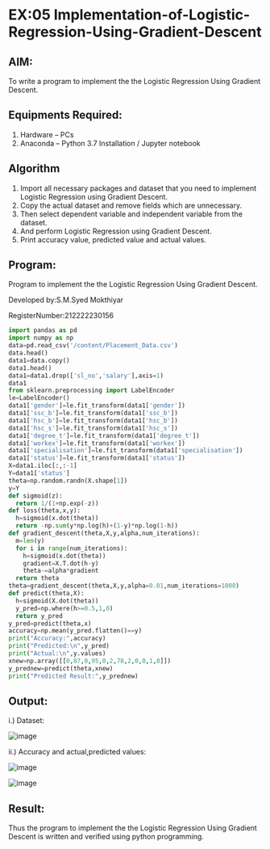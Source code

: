 # EX:05 Implementation-of-Logistic-Regression-Using-Gradient-Descent

## AIM:
To write a program to implement the the Logistic Regression Using Gradient Descent.

## Equipments Required:
1. Hardware – PCs
2. Anaconda – Python 3.7 Installation / Jupyter notebook

## Algorithm
1. Import all necessary packages and dataset that you need to implement Logistic Regression using Gradient Descent.
2. Copy the actual dataset and remove fields which are unnecessary.
3. Then select dependent variable and independent variable from the dataset.
4. And perform Logistic Regression using Gradient Descent.
5. Print accuracy value, predicted value and actual values. 

## Program:

Program to implement the the Logistic Regression Using Gradient Descent.

Developed by:S.M.Syed Mokthiyar

RegisterNumber:212222230156
```python
import pandas as pd
import numpy as np
data=pd.read_csv('/content/Placement_Data.csv')
data.head()
data1=data.copy()
data1.head()
data1=data1.drop(['sl_no','salary'],axis=1)
data1
from sklearn.preprocessing import LabelEncoder
le=LabelEncoder()
data1['gender']=le.fit_transform(data1['gender'])
data1['ssc_b']=le.fit_transform(data1['ssc_b'])
data1['hsc_b']=le.fit_transform(data1['hsc_b'])
data1['hsc_s']=le.fit_transform(data1['hsc_s'])
data1['degree_t']=le.fit_transform(data1['degree_t'])
data1['workex']=le.fit_transform(data1['workex'])
data1['specialisation']=le.fit_transform(data1['specialisation'])
data1['status']=le.fit_transform(data1['status'])
X=data1.iloc[:,:-1]
Y=data1['status']
theta=np.random.randn(X.shape[1])
y=Y
def sigmoid(z):
  return 1/(1+np.exp(-z))
def loss(theta,x,y):
  h=sigmoid(x.dot(theta))
  return -np.sum(y*np.log(h)+(1-y)*np.log(1-h))
def gradient_descent(theta,X,y,alpha,num_iterations):
  m=len(y)
  for i in range(num_iterations):
    h=sigmoid(x.dot(theta))
    gradient=X.T.dot(h-y)
    theta-=alpha*gradient
  return theta
theta=gradient_descent(theta,X,y,alpha=0.01,num_iterations=1000)
def predict(theta,X):
  h=sigmoid(X.dot(theta))
  y_pred=np.where(h>=0.5,1,0)
  return y_pred
y_pred=predict(theta,x)
accuracy=np.mean(y_pred.flatten()==y)
print("Accuracy:",accuracy)
print("Predicted:\n",y_pred)
print("Actual:\n",y.values)
xnew=np.array([[0,87,0,95,0,2,78,2,0,0,1,0]])
y_prednew=predict(theta,xnew)
print("Predicted Result:",y_prednew)
```

## Output:

i.) Dataset:

![image](https://github.com/chandrumathiyazhagan/-Implementation-of-Logistic-Regression-Using-Gradient-Descent/assets/119393023/6eae72a7-814f-4e74-aa01-af5bd307d7c5)

ii.) Accuracy and actual,predicted values:

![image](https://github.com/chandrumathiyazhagan/-Implementation-of-Logistic-Regression-Using-Gradient-Descent/assets/119393023/da462e88-0aae-41ac-88cd-2adff533bdaf)

![image](https://github.com/chandrumathiyazhagan/-Implementation-of-Logistic-Regression-Using-Gradient-Descent/assets/119393023/b2944d41-2f57-4952-bfd2-0981a94c86e8)

## Result:
Thus the program to implement the the Logistic Regression Using Gradient Descent is written and verified using python programming.
